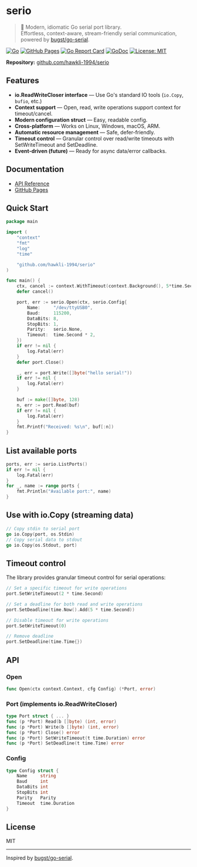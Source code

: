 # serio

> 🌟 Modern, idiomatic Go serial port library.  
> Effortless, context-aware, stream-friendly serial communication, powered by [bugst/go-serial](https://github.com/bugst/go-serial).

[![Go](https://github.com/hawkli-1994/serio/actions/workflows/go.yml/badge.svg)](https://github.com/hawkli-1994/serio/actions/workflows/go.yml)
[![GitHub Pages](https://github.com/hawkli-1994/serio/actions/workflows/pages.yml/badge.svg)](https://github.com/hawkli-1994/serio/actions/workflows/pages.yml)
[![Go Report Card](https://goreportcard.com/badge/github.com/hawkli-1994/serio)](https://goreportcard.com/report/github.com/hawkli-1994/serio)
[![GoDoc](https://godoc.org/github.com/hawkli-1994/serio?status.svg)](https://godoc.org/github.com/hawkli-1994/serio)
[![License: MIT](https://img.shields.io/badge/License-MIT-yellow.svg)](https://opensource.org/licenses/MIT)

**Repository:** [github.com/hawkli-1994/serio](https://github.com/hawkli-1994/serio)

## Features

- **io.ReadWriteCloser interface** — Use Go's standard IO tools (`io.Copy`, `bufio`, etc.)
- **Context support** — Open, read, write operations support context for timeout/cancel.
- **Modern configuration struct** — Easy, readable config.
- **Cross-platform** — Works on Linux, Windows, macOS, ARM.
- **Automatic resource management** — Safe, defer-friendly.
- **Timeout control** — Granular control over read/write timeouts with SetWriteTimeout and SetDeadline.
- **Event-driven (future)** — Ready for async data/error callbacks.

## Documentation

- [API Reference](docs/api.md)
- [GitHub Pages](https://hawkli-1994.github.io/serio)

## Quick Start

```go
package main

import (
    "context"
    "fmt"
    "log"
    "time"

    "github.com/hawkli-1994/serio"
)

func main() {
    ctx, cancel := context.WithTimeout(context.Background(), 5*time.Second)
    defer cancel()

    port, err := serio.Open(ctx, serio.Config{
        Name:     "/dev/ttyUSB0",
        Baud:     115200,
        DataBits: 8,
        StopBits: 1,
        Parity:   serio.None,
        Timeout:  time.Second * 2,
    })
    if err != nil {
        log.Fatal(err)
    }
    defer port.Close()

    _, err = port.Write([]byte("hello serial!"))
    if err != nil {
        log.Fatal(err)
    }

    buf := make([]byte, 128)
    n, err := port.Read(buf)
    if err != nil {
        log.Fatal(err)
    }
    fmt.Printf("Received: %s\n", buf[:n])
}
```

## List available ports

```go
ports, err := serio.ListPorts()
if err != nil {
    log.Fatal(err)
}
for _, name := range ports {
    fmt.Println("Available port:", name)
}
```

## Use with io.Copy (streaming data)

```go
// Copy stdin to serial port
go io.Copy(port, os.Stdin)
// Copy serial data to stdout
go io.Copy(os.Stdout, port)
```

## Timeout control

The library provides granular timeout control for serial operations:

```go
// Set a specific timeout for write operations
port.SetWriteTimeout(2 * time.Second)

// Set a deadline for both read and write operations
port.SetDeadline(time.Now().Add(5 * time.Second))

// Disable timeout for write operations
port.SetWriteTimeout(0)

// Remove deadline
port.SetDeadline(time.Time{})
```

## API

### Open

```go
func Open(ctx context.Context, cfg Config) (*Port, error)
```

### Port (implements io.ReadWriteCloser)

```go
type Port struct { ... }
func (p *Port) Read(b []byte) (int, error)
func (p *Port) Write(b []byte) (int, error)
func (p *Port) Close() error
func (p *Port) SetWriteTimeout(t time.Duration) error
func (p *Port) SetDeadline(t time.Time) error
```

### Config

```go
type Config struct {
    Name     string
    Baud     int
    DataBits int
    StopBits int
    Parity   Parity
    Timeout  time.Duration
}
```

## License

MIT

---

Inspired by [bugst/go-serial](https://github.com/bugst/go-serial).